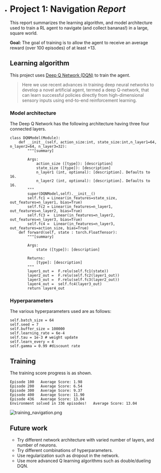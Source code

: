 * # Project 1: Navigation *Report*

  This report summarizes the learning algorithm, and model architecture used to
  train a RL agent to navigate (and collect bananas!) in a large, square world.

  **Goal:** The goal of training is to allow the agent to receive an average reward (over 100 episodes) of at least +13.

  ## Learning algorithm

  This project uses [Deep Q Network
  (DQN)](https://storage.googleapis.com/deepmind-media/dqn/DQNNaturePaper.pdf) to train the agent.

  > Here we use recent advances in training deep neural networks to develop a novel artificial agent, termed a deep Q-network, that can learn successful policies directly from high-dimensional sensory inputs using end-to-end reinforcement learning.

  ### Model architecture

  The Deep Q Network has the following architecture having three four connected
  layers.

  ```
  class DQNModel(Module):
      def __init__(self, action_size:int, state_size:int,n_layer1=64, n_layer2=64, n_layer3=32):
          """[summary]
  
          Args:
              action_size ([type]): [description]
              state_size ([type]): [description]
              n_layer1 (int, optional): [description]. Defaults to 16.
              n_layer2 (int, optional): [description]. Defaults to 16.
          """
          super(DQNModel,self).__init__()
          self.fc1 = Linear(in_features=state_size, out_features=n_layer1, bias=True)
          self.fc2 = Linear(in_features=n_layer1, out_features=n_layer2, bias=True)
          self.fc3 =  Linear(in_features=n_layer2, out_features=n_layer3, bias=True)
          self.fc4 =  Linear(in_features=n_layer3, out_features=action_size, bias=True)
      def forward(self, state : torch.FloatTensor):
          """[summary]
  
          Args:
              state ([type]): [description]
  
          Returns:
              [type]: [description]
          """
          layer1_out =  F.relu(self.fc1(state))
          layer2_out =  F.relu(self.fc2(layer1_out))
          layer3_out =  F.relu(self.fc3(layer2_out))
          layer4_out =  self.fc4(layer3_out)
          return layer4_out
  ```

  ### Hyperparameters

  The various hyperparameters used are as follows:

  ```
  self.batch_size = 64
  self.seed = 7
  self.buffer_size = 100000
  self.learning_rate = 6e-4
  self.tau = 1e-3 # weight update
  self.learn_every = 4
  self.gamma = 0.99 #discount rate 
  ```

  ## Training

  The training score progress is as shown.

  ```
  Episode 100	Average Score: 1.98
  Episode 200	Average Score: 6.54
  Episode 300	Average Score: 9.37
  Episode 400	Average Score: 11.90
  Episode 436	Average Score: 13.04
  Environment solved in 336 episodes!	Average Score: 13.04
  ```

  ![training_navigation.png](training_navigation.png)

  ## Future work

  * Try different network architecture with varied number of layers, and number of neurons.
  * Try different combinations of hyperparameters.
  * Use regularization such as dropout in the network.
  * Use more advanced Q learning algorithms such as double/dueling DQN.

  
